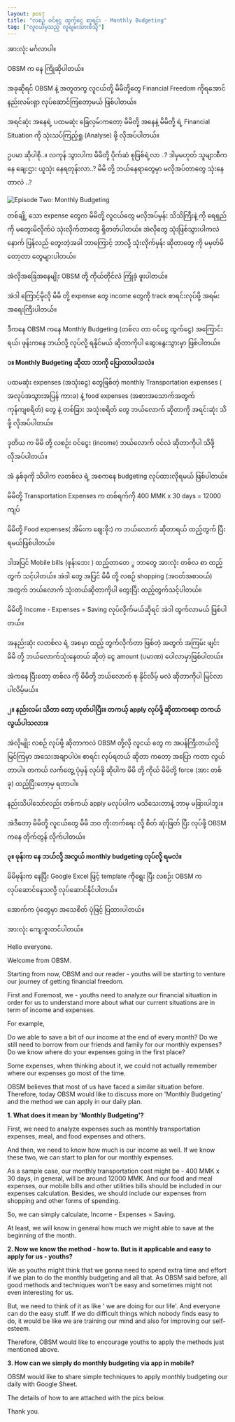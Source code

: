 ```yaml
---
layout: post
title: "လစဉ် ဝင်ငွေ ထွက်ငွေ စာရင်း - Monthly Budgeting"
tag: ["လူငယ်မှသည့် လူချမ်းသားစီသို့"]
---
```


အားလုံး မင်္ဂလာပါ။

OBSM က နေ ကြိုဆိုပါတယ်။

အခုဆိုရင် OBSM နဲ့ အတူတကွ လူငယ်တို့ မိမိတို့တွေ Financial Freedom ကိုရအောင် နည်းလမ်းရှာ လုပ်ဆောင်ကြတော့မယ် ဖြစ်ပါတယ်။

အရင်ဆုံး အနေရဲ့ ပထမဆုံး ခြေလှမ်းကတော့ မိမိတို့ အနေနဲ့
မိမိတို့ ရဲ့ Financial Situation ကို သုံးသပ်ကြည့်ရှု (Analyse) ဖို့ လိုအပ်ပါတယ်။

ဥပမာ ဆိုပါစို..။
လကုန် သွားပါက မိမိတို့ ပိုက်ဆံ စုဖြစ်ရဲ့လာ ..?
ဒါမှမဟုတ် သူများစီက နေ ချေးဌား ယူသုံး နေရတုန်းလာ..?
မိမိ တို့ ဘယ်နေရာတွေမှာ မလိုအပ်တာတွေ သုံးနေတာလဲ ..?

<!-- more -->
<img src="http://drive.google.com/uc?export=view&id=1COk37lKNPJexJubIOJ7JSlNTCIaTPBU2" alt="Episode Two: Monthly Budgeting">

တစ်ချို့ သော expense တွေက မိမိတို့ လူငယ်တွေ မလိုအပ်မှန်း သိသိကြီးနဲ့ ကို ရေရှည်ကို မတွေးမိလိုက်ပဲ သုံးလိုက်တာတွေ ရှိတတ်ပါတယ်။ အဲလိုတွေ သုံးဖြစ်သွားပါကလဲ နောက် ပြန်လည် တွေးတဲ့အခါ ဘာကြောင့် ဘာလို့ သုံးလိုက်မှန်း ဆိုတာတွေ ကို မမှတ်မိတော့တာ တွေများပါတယ်။

အဲလိုအခြေအနေမျိုး OBSM တို့ ကိုယ်တိုင်လဲ ကြုံခဲ့ ဖူးပါတယ်။

အဲဒါ ကြောင့်မိုလို မိမိ တို့ expense တွေ income တွေကို track စာရင်းလုပ်ဖို့ အရမ်း အရေးကြီးပါတယ်။

ဒီကနေ OBSM ကနေ Monthly Budgeting (တစ်လ တာ ဝင်ငွေ ထွက်ငွေ) အကြောင်းရယ်၊ ဖုန်းကနေ ဘယ်လို့ လုပ်လို့ ရနိုင်မယ် ဆိုတာကိုပါ ဆွေးနွေးသွားမှာ ဖြစ်ပါတယ်။

**၁။ Monthly Budgeting ဆိုတာ ဘာကို ပြောတာပါသလဲ။**

ပထမဆုံး expenses (အသုံးငွေ) တွေဖြစ်တဲ့ monthly Transportation expenses ( အလုပ်အသွားအပြန် ကားခ) နဲ့ food expenses (အစားအသောက်အတွက် ကုန်ကျစရိတ်) တွေ နဲ့ တစ်ခြား အသုံးစရိတ် တွေ ဘယ်လောက် ဆိုတာကို အရင်းဆုံး သိဖို့ လိုအပ်ပါတယ်။

ဒုတိယ က မိမိ တို့ လစဉ်း ဝင်ငွေး (income) ဘယ်လောက် ဝင်လဲ ဆိုတာကိုပါ သိဖို့လိုအပ်ပါတယ်။

အဲ နှစ်ခုကို သိပါက လတစ်လ ရဲ့ အစကနေ budgeting လုပ်ထားလိုရမယ် ဖြစ်ပါတယ်။

မိမိတို့ Transportation Expenses က တစ်ရက်ကို 400 MMK x 30 days = 12000 ကျပ်

မိမိတို့ Food expenses( အိမ်းက ဈေးဖိုး) က ဘယ်လောက် ဆိုတာရယ် ထည့်တွက် ပြီး ရမယ်ဖြစ်ပါတယ်။

ဒါအပြင် Mobile bills (ဖုန်းဘေး ) ထည့်တာတေ ွ ဘာတွေ အားလုံး တစ်လ စာ ထည့် တွက် သင့်ပါတယ်။
အဲဒါ တွေ အပြင် မိမိ တို့ လစဉ် shopping (အဝတ်အစာဝယ်) အတွက် ဘယ်လောက် သုံးတယ်ဆိုတာကိုပါ တွေးပြီး ထည့်တွက်သင့်ပါတယ်။


မိမိတို့ Income - Expenses = Saving လုပ်လိုက်မယ်ဆိုရင် အဲဒါ ထွက်လာမယ် ဖြစ်ပါတယ်။

အနည်းဆုံး လတစ်လ ရဲ့ အစမှာ ထည့် တွက်လိုက်တာ ဖြစ်တဲ့ အတွက် အကြမ်း ဖျင်း မိမိ တို့ ဘယ်လောက်သုံးနေတယ် ဆိုတဲ့ ငွေ amount (ပမာဏ) ပေါလာမှာဖြစ်ပါတယ်။

အဲကနေ ပြီးတော့ တစ်လ ကို မိမိတို့ ဘယ်လောက် စု နိုင်လိမ့် မလဲ ဆိုတာကိုပါ မြင်လာပါလိမ့်မယ်။

**၂။ နည်းလမ်း သိတာ တော့ ဟုတ်ပါပြီး။ တကယ့် apply လုပ်ဖို့ ဆိုတာကရော တကယ်လွယ်ပါသလား။**

အဲလိုမျိုး လစဉ် လုပ်ဖို့ ဆိုတာကလဲ OBSM တို့လို လူငယ် တွေ က အပန်ကြီးတယ်လို့ မြင်ကြမှာ အသေးအချာပါပဲ။
စာရင်း လုပ်ရတယ် ဆိုတာ ကတော့ အပြော ကတာ လွယ်တာပါ။
တကယ် လက်တွေ့ ပုံမှန် လုပ်ဖို့ ဆိုပါက မိမိ တို့ ကိုယ် မိမိတို့ force (အား တစ်ခု) ထည့်ပြီးတော့မှ ရတာပါ။

နည်းသိပါသော်လည်း တစ်ကယ် apply မလုပ်ပါက မသိသေးတာနဲ့ ဘာမှ မခြားပါဘူး။

အဲဒီတော့ မိမိတို့ လူငယ်တွေ မိမိ ဘဝ တိုးတက်ရေး လို့ စိတ် ဆုံးဖြတ် ပြီး လုပ်ဖို့ OBSM ကနေ တိုက်တွန် လိုက်ပါတယ်။

**၃။ ဖုန်းက နေ ဘယ်လို့ အလွယ် monthly budgeting လုပ်လို့ ရမလဲ။**

မိမိဖုန်းက နေပြီး Google Excel ဖြင့် template ကိုရွေး ပြီး လစဉ်း OBSM က လုပ်ဆောင်နေသလို့ လုပ်ဆောင်နိုင်ပါတယ်။

အောက်က ပုံတွေမှာ အသေစိတ် ပုံဖြင့် ပြထားပါတယ်။

အားလုံး ကျေးဇူးတင်ပါတယ်။


Hello everyone.

Welcome from OBSM.

Starting from now, OBSM and our reader - youths will be starting to venture our journey of getting financial freedom.

First and Foremost, we - youths need to analyze our financial situation in order for us to understand more about what our current situations are in term of income and expenses.

For example,

Do we able to save a bit of our income at the end of every month?
Do we still need to borrow from our friends and family for our monthly expenses?
Do we know where do your expenses going in the first place?

Some expenses, when thinking about it, we could not actually remember where our expenses go most of the time.

OBSM believes that most of us have faced a similar situation before. Therefore, today OBSM would like to discuss more on 'Monthly Budgeting' and the method we can apply in our daily plan.

**1. What does it mean by 'Monthly Budgeting'?**

First, we need to analyze expenses such as monthly transportation expenses, meal, and food expenses and others.

And then, we need to know how much is our income as well.
If we know these two, we can start to plan for our monthly expenses.

As a sample case, our monthly transportation cost might be - 400 MMK x 30 days, in general, will be around 12000 MMK.
And our food and meal expenses, our mobile bills and other utilities bills should be included in our expenses calculation. Besides, we should include our expenses from shopping and other forms of spending.

So, we can simply calculate, Income - Expenses = Saving.

At least, we will know in general how much we might able to save at the beginning of the month.

**2. Now we know the method - how to. But is it applicable and easy to apply for us - youths?**

We as youths might think that we gonna need to spend extra time and effort if we plan to do the monthly budgeting and all that. As OBSM said before, all good methods and techniques won't be easy and sometimes might not even interesting for us.

But, we need to think of it as like ' we are doing for our life'. And everyone can do the easy stuff. If we do difficult things which nobody finds easy to do, it would be like we are training our mind and also for improving our self-esteem.

Therefore, OBSM would like to encourage youths to apply the methods just mentioned above.

**3. How can we simply do monthly budgeting via app in mobile?**

OBSM would like to share simple techniques to apply monthly budgeting our daily with Google Sheet.

The details of how to are attached with the pics below.

Thank you.
